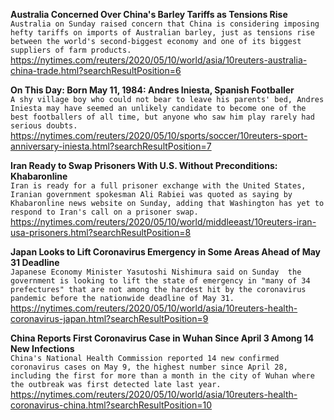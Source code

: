 **Australia Concerned Over China's Barley Tariffs as Tensions Rise**\
`Australia on Sunday raised concern that China is considering imposing hefty tariffs on imports of Australian barley, just as tensions rise between the world's second-biggest economy and one of its biggest suppliers of farm products.`\
https://nytimes.com/reuters/2020/05/10/world/asia/10reuters-australia-china-trade.html?searchResultPosition=6

**On This Day: Born May 11, 1984: Andres Iniesta, Spanish Footballer**\
`A shy village boy who could not bear to leave his parents' bed, Andres Iniesta may have seemed an unlikely candidate to become one of the best footballers of all time, but anyone who saw him play rarely had serious doubts.`\
https://nytimes.com/reuters/2020/05/10/sports/soccer/10reuters-sport-anniversary-iniesta.html?searchResultPosition=7

**Iran Ready to Swap Prisoners With U.S. Without Preconditions: Khabaronline**\
`Iran is ready for a full prisoner exchange with the United States, Iranian government spokesman Ali Rabiei was quoted as saying by Khabaronline news website on Sunday, adding that Washington has yet to respond to Iran's call on a prisoner swap.`\
https://nytimes.com/reuters/2020/05/10/world/middleeast/10reuters-iran-usa-prisoners.html?searchResultPosition=8

**Japan Looks to Lift Coronavirus Emergency in Some Areas Ahead of May 31 Deadline**\
`Japanese Economy Minister Yasutoshi Nishimura said on Sunday  the government is looking to lift the state of emergency in "many of 34 prefectures" that are not among the hardest hit by the coronavirus pandemic before the nationwide deadline of May 31. `\
https://nytimes.com/reuters/2020/05/10/world/asia/10reuters-health-coronavirus-japan.html?searchResultPosition=9

**China Reports First Coronavirus Case in Wuhan Since April 3 Among 14 New Infections**\
`China's National Health Commission reported 14 new confirmed coronavirus cases on May 9, the highest number since April 28, including the first for more than a month in the city of Wuhan where the outbreak was first detected late last year. `\
https://nytimes.com/reuters/2020/05/10/world/asia/10reuters-health-coronavirus-china.html?searchResultPosition=10

